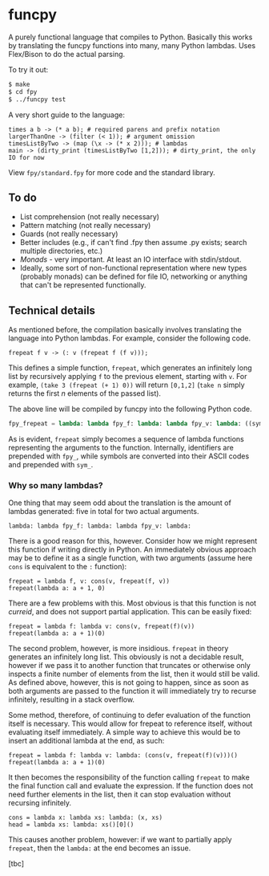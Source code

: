 # funcpy
A purely functional language that compiles to Python. Basically this works by translating the funcpy functions into many, many Python lambdas. Uses Flex/Bison to do the actual parsing.

To try it out:
```bash
$ make
$ cd fpy
$ ../funcpy test
```

A very short guide to the language:
```
times a b -> (* a b); # required parens and prefix notation
largerThanOne -> (filter (< 1)); # argument omission
timesListByTwo -> (map (\x -> (* x 2))); # lambdas
main -> (dirty_print (timesListByTwo [1,2])); # dirty_print, the only IO for now
```

View `fpy/standard.fpy` for more code and the standard library.

## To do
* List comprehension (not really necessary)
* Pattern matching (not really necessary)
* Guards (not really necessary)
* Better includes (e.g., if can't find .fpy then assume .py exists; search multiple directories, etc.)
* *Monads* - very important. At least an IO interface with stdin/stdout.
* Ideally, some sort of non-functional representation where new types (probably monads) can be defined for file IO, networking or anything that can't be represented functionally.

## Technical details

As mentioned before, the compilation basically involves translating the language into Python lambdas. For example, consider the following code.

```
frepeat f v -> (: v (frepeat f (f v)));
```

This defines a simple function, `frepeat`, which generates an infinitely long list by recursively applying `f` to the previous element, starting with `v`. For example, `(take 3 (frepeat (+ 1) 0))` will return `[0,1,2]` (`take n` simply returns the first *n* elements of the passed list).

The above line will be compiled by funcpy into the following Python code.

```python
fpy_frepeat = lambda: lambda fpy_f: lambda: lambda fpy_v: lambda: ((sym_5800()(fpy_v)()((fpy_frepeat()(fpy_f)()((fpy_f()(fpy_v)))))))()
```

As is evident, `frepeat` simply becomes a sequence of lambda functions representing the arguments to the function. Internally, identifiers are prepended with `fpy_`, while symbols are converted into their ASCII codes and prepended with `sym_`.

### Why so many lambdas?

One thing that may seem odd about the translation is the amount of lambdas generated: five in total for two actual arguments.

```
lambda: lambda fpy_f: lambda: lambda fpy_v: lambda:
```

There is a good reason for this, however. Consider how we might represent this function if writing directly in Python. An immediately obvious approach may be to define it as a single function, with two arguments (assume here `cons` is equivalent to the `:` function):

```
frepeat = lambda f, v: cons(v, frepeat(f, v))
frepeat(lambda a: a + 1, 0)
```

There are a few problems with this. Most obvious is that this function is not *curreid*, and does not support partial application. This can be easily fixed:

```
frepeat = lambda f: lambda v: cons(v, frepeat(f)(v))
frepeat(lambda a: a + 1)(0)
```

The second problem, however, is more insidious. `frepeat` in theory generates an infinitely long list. This obviously is not a decidable result, however if we pass it to another function that truncates or otherwise only inspects a finite number of elements from the list, then it would still be valid. As defined above, however, this is not going to happen, since as soon as both arguments are passed to the function it will immediately try to recurse infinitely, resulting in a stack overflow.

Some method, therefore, of continuing to defer evaluation of the function itself is necessary. This would allow for frepeat to reference itself, without evaluating itself immediately. A simple way to achieve this would be to insert an additional lambda at the end, as such:

```
frepeat = lambda f: lambda v: lambda: (cons(v, frepeat(f)(v)))()
frepeat(lambda a: a + 1)(0)
```

It then becomes the responsibility of the function calling `frepeat` to make the final function call and evaluate the expression. If the function does not need further elements in the list, then it can stop evaluation without recursing infinitely.

```
cons = lambda x: lambda xs: lambda: (x, xs)
head = lambda xs: lambda: xs()[0]()
```

This causes another problem, however: if we want to partially apply `frepeat`, then the `lambda:` at the end becomes an issue.

[tbc]
